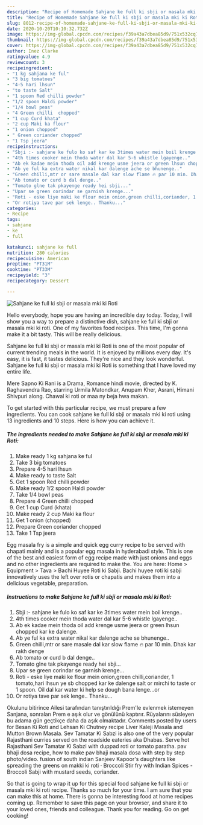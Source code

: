 ```yaml
---
description: "Recipe of Homemade Sahjane ke full ki sbji or masala mki ki Roti"
title: "Recipe of Homemade Sahjane ke full ki sbji or masala mki ki Roti"
slug: 8012-recipe-of-homemade-sahjane-ke-full-ki-sbji-or-masala-mki-ki-roti
date: 2020-10-20T10:10:32.732Z
image: https://img-global.cpcdn.com/recipes/f39a43a7dbea85d9/751x532cq70/sahjane-ke-full-ki-sbji-or-masala-mki-ki-roti-recipe-main-photo.jpg
thumbnail: https://img-global.cpcdn.com/recipes/f39a43a7dbea85d9/751x532cq70/sahjane-ke-full-ki-sbji-or-masala-mki-ki-roti-recipe-main-photo.jpg
cover: https://img-global.cpcdn.com/recipes/f39a43a7dbea85d9/751x532cq70/sahjane-ke-full-ki-sbji-or-masala-mki-ki-roti-recipe-main-photo.jpg
author: Inez Clarke
ratingvalue: 4.9
reviewcount: 3
recipeingredient:
- "1 kg sahjana ke ful"
- "3 big tomatoes"
- "4-5 hari lhsun"
- "to taste Salt"
- "1 spoon Red chilli powder"
- "1/2 spoon Haldi powder"
- "1/4 bowl peas"
- "4 Green chilli  chopped"
- "1 cup Curd khata"
- "2 cup Maki ka flour"
- "1 onion chopped"
- " Green coriander chopped"
- "1 Tsp jeera"
recipeinstructions:
- "Sbji :- sahjane ke fulo ko saf kar ke 3times water mein boil krenge.."
- "4th times cooker mein thoda water dal kar 5-6 whistle lgayenge.."
- "Ab ek kadae mein thoda oil add krenge usme jeera or green lhsun chopped kar ke dalenge."
- "Ab ye ful ka extra water nikal kar dalenge ache se bhunenge.."
- "Green chilli,mtr or sare masale dal kar slow flame 🔥 par 10 min. Dhak kar rakh denge"
- "Ab tomato or curd b dal denge.."
- "Tomato glne tak pkayenge ready hei sbji..."
- "Upar se green corindar se garnish krenge..."
- "Roti - eske liye maki ke flour mein onion,green chilli,coriander, 1 tomato,hari lhsun ye sb chopped kar ke dalenge salt or mirchi to taste or 1 spoon. Oil dal kar water ki help se dough bana lenge...or"
- "Or rotiya tave par sek lenge.. Thanku..."
categories:
- Recipe
tags:
- sahjane
- ke
- full

katakunci: sahjane ke full 
nutrition: 280 calories
recipecuisine: American
preptime: "PT31M"
cooktime: "PT33M"
recipeyield: "3"
recipecategory: Dessert

---
```



![Sahjane ke full ki sbji or masala mki ki Roti](https://img-global.cpcdn.com/recipes/f39a43a7dbea85d9/751x532cq70/sahjane-ke-full-ki-sbji-or-masala-mki-ki-roti-recipe-main-photo.jpg)

Hello everybody, hope you are having an incredible day today. Today, I will show you a way to prepare a distinctive dish, sahjane ke full ki sbji or masala mki ki roti. One of my favorites food recipes. This time, I'm gonna make it a bit tasty. This will be really delicious.

Sahjane ke full ki sbji or masala mki ki Roti is one of the most popular of current trending meals in the world. It is enjoyed by millions every day. It's easy, it is fast, it tastes delicious. They're nice and they look wonderful. Sahjane ke full ki sbji or masala mki ki Roti is something that I have loved my entire life.

Mere Sapno Ki Rani is a Drama, Romance hindi movie, directed by K. Raghavendra Rao, starring Urmila Matondkar, Anupam Kher, Asrani, Himani Shivpuri along. Chawal ki roti or maa ny beja hwa makan.


To get started with this particular recipe, we must prepare a few ingredients. You can cook sahjane ke full ki sbji or masala mki ki roti using 13 ingredients and 10 steps. Here is how you can achieve it.

<!--inarticleads1-->

##### The ingredients needed to make Sahjane ke full ki sbji or masala mki ki Roti:

1. Make ready 1 kg sahjana ke ful
1. Take 3 big tomatoes
1. Prepare 4-5 hari lhsun
1. Make ready to taste Salt
1. Get 1 spoon Red chilli powder
1. Make ready 1/2 spoon Haldi powder
1. Take 1/4 bowl peas
1. Prepare 4 Green chilli  chopped
1. Get 1 cup Curd (khata)
1. Make ready 2 cup Maki ka flour
1. Get 1 onion (chopped)
1. Prepare  Green coriander chopped
1. Take 1 Tsp jeera


Egg masala fry is a simple and quick egg curry recipe to be served with chapati mainly and is a popular egg masala in hyderabadi style. This is one of the best and easiest form of egg recipe made with just onions and eggs and no other ingredients are required to make the. You are here: Home &gt; Equipment &gt; Tava &gt; Bachi Huyee Roti ki Sabji. Bachi huyee roti ki sabji innovatively uses the left over rotis or chapatis and makes them into a delicious vegetable, preparation. 

<!--inarticleads2-->

##### Instructions to make Sahjane ke full ki sbji or masala mki ki Roti:

1. Sbji :- sahjane ke fulo ko saf kar ke 3times water mein boil krenge..
1. 4th times cooker mein thoda water dal kar 5-6 whistle lgayenge..
1. Ab ek kadae mein thoda oil add krenge usme jeera or green lhsun chopped kar ke dalenge.
1. Ab ye ful ka extra water nikal kar dalenge ache se bhunenge..
1. Green chilli,mtr or sare masale dal kar slow flame 🔥 par 10 min. Dhak kar rakh denge
1. Ab tomato or curd b dal denge..
1. Tomato glne tak pkayenge ready hei sbji...
1. Upar se green corindar se garnish krenge...
1. Roti - eske liye maki ke flour mein onion,green chilli,coriander, 1 tomato,hari lhsun ye sb chopped kar ke dalenge salt or mirchi to taste or 1 spoon. Oil dal kar water ki help se dough bana lenge...or
1. Or rotiya tave par sek lenge.. Thanku...


Okulunu bitirince Ailesi tarafından tanıştırıldığı Prem&#39;le evlenmek istemeyen Sanjana, sonraları Prem e aşık olur ve gönülünü kaptırır. Rüyalarını süsleyen bu adama gün geçtikçe daha da aşık olmaktadır. Comments posted by users for Besan Ki Roti and Lehsan Ki Chutney recipe Liver Kaleji Masala and Mutton Brown Masala. Sev Tamatar Ki Sabzi is also one of the very popular Rajasthani curries served on the roadside eateries aka Dhabas. Serve hot Rajasthani Sev Tamatar Ki Sabzi with duppad roti or tomato paratha. pav bhaji dosa recipe, how to make pav bhaji masala dosa with step by step photo/video. fusion of south indian Sanjeev Kapoor&#39;s daughters like spreading the greens on makki ki roti · Broccoli Stir fry with Indian Spices - Broccoli Sabji with mustard seeds, coriander. 

So that is going to wrap it up for this special food sahjane ke full ki sbji or masala mki ki roti recipe. Thanks so much for your time. I am sure that you can make this at home. There is gonna be interesting food at home recipes coming up. Remember to save this page on your browser, and share it to your loved ones, friends and colleague. Thank you for reading. Go on get cooking!
